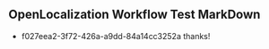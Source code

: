 ## OpenLocalization Workflow Test MarkDown
* f027eea2-3f72-426a-a9dd-84a14cc3252a thanks!

<!--HONumber=Aug16_HO3-->


